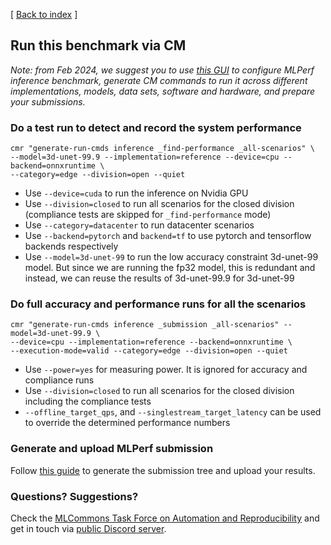 [ [Back to index](README.md) ]

## Run this benchmark via CM

*Note: from Feb 2024, we suggest you to use [this GUI](https://access.cknowledge.org/playground/?action=howtorun&bench_uid=39877bb63fb54725)
 to configure MLPerf inference benchmark, generate CM commands to run it across different implementations, models, data sets, software
 and hardware, and prepare your submissions.*


### Do a test run to detect and record the system performance

```
cmr "generate-run-cmds inference _find-performance _all-scenarios" \
--model=3d-unet-99.9 --implementation=reference --device=cpu --backend=onnxruntime \
--category=edge --division=open --quiet
```
* Use `--device=cuda` to run the inference on Nvidia GPU
* Use `--division=closed` to run all scenarios for the closed division (compliance tests are skipped for `_find-performance` mode)
* Use `--category=datacenter` to run datacenter scenarios
* Use `--backend=pytorch` and `backend=tf` to use pytorch and tensorflow backends respectively
* Use `--model=3d-unet-99` to run the low accuracy constraint 3d-unet-99 model. But since we are running the fp32 model, this is redundant and instead, we can reuse the results of 3d-unet-99.9 for 3d-unet-99

### Do full accuracy and performance runs for all the scenarios

```
cmr "generate-run-cmds inference _submission _all-scenarios" --model=3d-unet-99.9 \
--device=cpu --implementation=reference --backend=onnxruntime \
--execution-mode=valid --category=edge --division=open --quiet
```

* Use `--power=yes` for measuring power. It is ignored for accuracy and compliance runs
* Use `--division=closed` to run all scenarios for the closed division including the compliance tests
* `--offline_target_qps`, and `--singlestream_target_latency` can be used to override the determined performance numbers

### Generate and upload MLPerf submission

Follow [this guide](../Submission.md) to generate the submission tree and upload your results.


### Questions? Suggestions?

Check the [MLCommons Task Force on Automation and Reproducibility](../../../taskforce.md) 
and get in touch via [public Discord server](https://discord.gg/JjWNWXKxwT).
